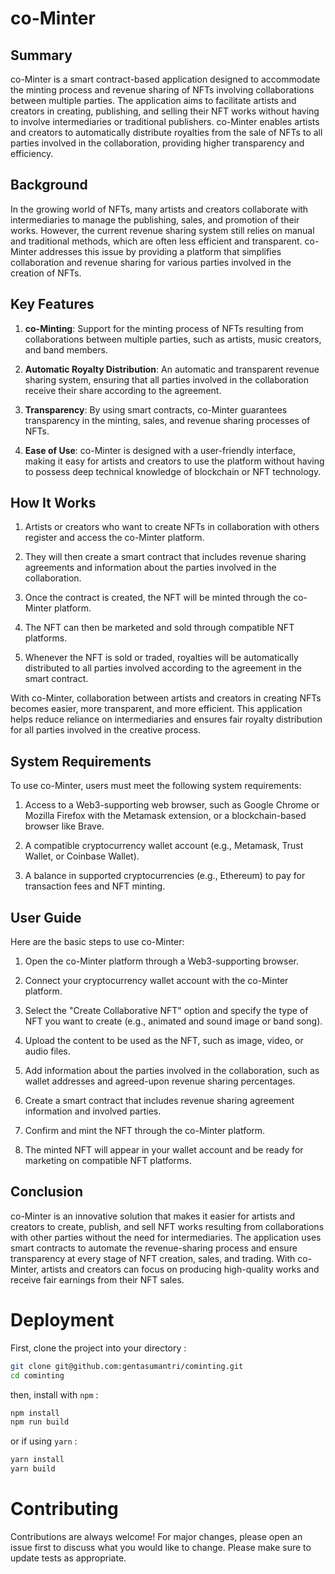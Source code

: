 ﻿# co-Minter

## Summary

co-Minter is a smart contract-based application designed to accommodate the minting process and revenue sharing of NFTs involving collaborations between multiple parties. The application aims to facilitate artists and creators in creating, publishing, and selling their NFT works without having to involve intermediaries or traditional publishers. co-Minter enables artists and creators to automatically distribute royalties from the sale of NFTs to all parties involved in the collaboration, providing higher transparency and efficiency.

## Background

In the growing world of NFTs, many artists and creators collaborate with intermediaries to manage the publishing, sales, and promotion of their works. However, the current revenue sharing system still relies on manual and traditional methods, which are often less efficient and transparent. co-Minter addresses this issue by providing a platform that simplifies collaboration and revenue sharing for various parties involved in the creation of NFTs.

## Key Features

1.  **co-Minting**: Support for the minting process of NFTs resulting from collaborations between multiple parties, such as artists, music creators, and band members.

2.  **Automatic Royalty Distribution**: An automatic and transparent revenue sharing system, ensuring that all parties involved in the collaboration receive their share according to the agreement.

3.  **Transparency**: By using smart contracts, co-Minter guarantees transparency in the minting, sales, and revenue sharing processes of NFTs.

4.  **Ease of Use**: co-Minter is designed with a user-friendly interface, making it easy for artists and creators to use the platform without having to possess deep technical knowledge of blockchain or NFT technology.

## How It Works

1. Artists or creators who want to create NFTs in collaboration with others register and access the co-Minter platform.

2. They will then create a smart contract that includes revenue sharing agreements and information about the parties involved in the collaboration.

3. Once the contract is created, the NFT will be minted through the co-Minter platform.

4. The NFT can then be marketed and sold through compatible NFT platforms.

5. Whenever the NFT is sold or traded, royalties will be automatically distributed to all parties involved according to the agreement in the smart contract.

With co-Minter, collaboration between artists and creators in creating NFTs becomes easier, more transparent, and more efficient. This application helps reduce reliance on intermediaries and ensures fair royalty distribution for all parties involved in the creative process.

## System Requirements

To use co-Minter, users must meet the following system requirements:

1. Access to a Web3-supporting web browser, such as Google Chrome or Mozilla Firefox with the Metamask extension, or a blockchain-based browser like Brave.

2. A compatible cryptocurrency wallet account (e.g., Metamask, Trust Wallet, or Coinbase Wallet).

3. A balance in supported cryptocurrencies (e.g., Ethereum) to pay for transaction fees and NFT minting.

## User Guide

Here are the basic steps to use co-Minter:

1. Open the co-Minter platform through a Web3-supporting browser.

2. Connect your cryptocurrency wallet account with the co-Minter platform.

3. Select the "Create Collaborative NFT" option and specify the type of NFT you want to create (e.g., animated and sound image or band song).

4. Upload the content to be used as the NFT, such as image, video, or audio files.

5. Add information about the parties involved in the collaboration, such as wallet addresses and agreed-upon revenue sharing percentages.

6. Create a smart contract that includes revenue sharing agreement information and involved parties.

7. Confirm and mint the NFT through the co-Minter platform.

8. The minted NFT will appear in your wallet account and be ready for marketing on compatible NFT platforms.

## Conclusion

co-Minter is an innovative solution that makes it easier for artists and creators to create, publish, and sell NFT works resulting from collaborations with other parties without the need for intermediaries. The application uses smart contracts to automate the revenue-sharing process and ensure transparency at every stage of NFT creation, sales, and trading. With co-Minter, artists and creators can focus on producing high-quality works and receive fair earnings from their NFT sales.

# Deployment

First, clone the project into your directory :

```bash
git clone git@github.com:gentasumantri/cominting.git
cd cominting
```

then, install with `npm` :

```bash
npm install
npm run build
```

or if using `yarn` :

```bash
yarn install
yarn build
```

# Contributing

Contributions are always welcome!
For major changes, please open an issue first to discuss what you would like to change.
Please make sure to update tests as appropriate.

